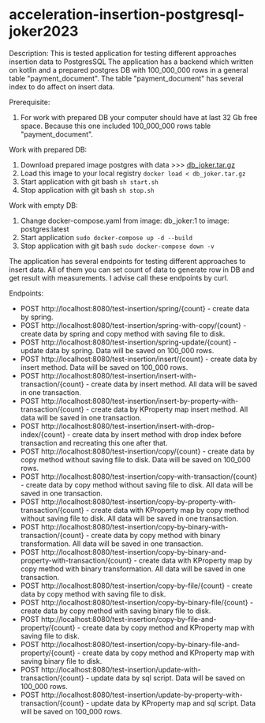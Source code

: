 # acceleration-insertion-postgresql-joker2023

Description:
This is tested application for testing different approaches insertion data to PostgresSQL
The application has a backend which written on kotlin and a prepared postgres DB with 100_000_000 rows in a general table "payment_document".
The table "payment_document" has several index to do affect on insert data.

Prerequisite:
1. For work with prepared DB your computer should have at last 32 Gb free space. Because this one included 100_000_000 rows table "payment_document".

Work with prepared DB:
1. Download prepared image postgres with data >>> [db_joker.tar.gz](https://disk.yandex.ru/d/lzqUyby5aIFadw)
2. Load this image to your local registry `docker load < db_joker.tar.gz`
3. Start application with git bash `sh start.sh`
4. Stop application with git bash `sh stop.sh`

Work with empty DB:
1. Change docker-compose.yaml from image: db_joker:1 to image: postgres:latest
2. Start application `sudo docker-compose up -d --build`
3. Stop application with git bash `sudo docker-compose down -v`

The application has several endpoints for testing different approaches to insert data. 
All of them you can set count of data to generate row in DB and get result with measurements.
I advise call these endpoints by curl.

Endpoints:
- POST http://localhost:8080/test-insertion/spring/{count} - create data by spring.
- POST http://localhost:8080/test-insertion/spring-with-copy/{count} - create data by spring and copy method with saving file to disk.
- POST http://localhost:8080/test-insertion/spring-update/{count} - update data by spring. Data will be saved on 100_000 rows.
- POST http://localhost:8080/test-insertion/insert/{count} - create data by insert method. Data will be saved on 100_000 rows.
- POST http://localhost:8080/test-insertion/insert-with-transaction/{count} - create data by insert method. All data will be saved in one transaction.
- POST http://localhost:8080/test-insertion/insert-by-property-with-transaction/{count} - create data by KProperty map insert method. All data will be saved in one transaction.
- POST http://localhost:8080/test-insertion/insert-with-drop-index/{count} - create data by insert method with drop index before transaction and recreating this one after that.
- POST http://localhost:8080/test-insertion/copy/{count} - create data by copy method without saving file to disk. Data will be saved on 100_000 rows.
- POST http://localhost:8080/test-insertion/copy-with-transaction/{count} - create data by copy method without saving file to disk. All data will be saved in one transaction.
- POST http://localhost:8080/test-insertion/copy-by-property-with-transaction/{count} - create data with KProperty map by copy method without saving file to disk. All data will be saved in one transaction.
- POST http://localhost:8080/test-insertion/copy-by-binary-with-transaction/{count} - create data by copy method with binary transformation. All data will be saved in one transaction.
- POST http://localhost:8080/test-insertion/copy-by-binary-and-property-with-transaction/{count} - create data with KProperty map by copy method with binary transformation. All data will be saved in one transaction.
- POST http://localhost:8080/test-insertion/copy-by-file/{count} - create data by copy method with saving file to disk.
- POST http://localhost:8080/test-insertion/copy-by-binary-file/{count} - create data by copy method with saving binary file to disk.
- POST http://localhost:8080/test-insertion/copy-by-file-and-property/{count} - create data by copy method and KProperty map with saving file to disk.
- POST http://localhost:8080/test-insertion/copy-by-binary-file-and-property/{count} - create data by copy method and KProperty map with saving binary file to disk.
- POST http://localhost:8080/test-insertion/update-with-transaction/{count} - update data by sql script. Data will be saved on 100_000 rows.
- POST http://localhost:8080/test-insertion/update-by-property-with-transaction/{count} - update data by KProperty map and sql script. Data will be saved on 100_000 rows.
